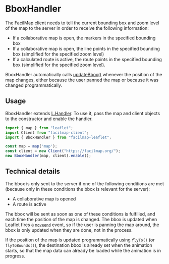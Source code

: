 # BboxHandler

The FacilMap client needs to tell the current bounding box and zoom level of the map to the server in order to receive the following information:
* If a collaborative map is open, the markers in the specified bounding box
* If a collaborative map is open, the line points in the specified bounding box (simplified for the specified zoom level)
* If a calculated route is active, the route points in the specified bounding box (simplified for the specified zoom level).

BboxHandler automatically calls [updateBbox()](../client/methods#updatebbox-bbox) whenever the position of the map changes, either because the user panned the map or because it was changed programmatically.

## Usage

BboxHandler extends [L.Handler](https://leafletjs.com/reference.html#handler). To use it, pass the map and client objects to the constructor and enable the handler.

```javascript
import { map } from "leaflet";
import Client from "facilmap-client";
import { BboxHandler } from "facilmap-leaflet";

const map = map('map');
const client = new Client("https://facilmap.org/");
new BboxHandler(map, client).enable();
```

## Technical details

The bbox is only sent to the server if one of the following conditions are met (because only in these conditions the bbox is relevant for the server):
* A collaborative map is opened
* A route is active

The bbox will be sent as soon as one of these conditions is fulfilled, and each time the position of the map is changed. The bbox is updated when Leaflet fires a [`moveend`](https://leafletjs.com/reference.html#map-moveend) event, so if the user is panning the map around, the bbox is only updated when they are done, not in the process.

If the position of the map is updated programmatically using [`flyTo()`](https://leafletjs.com/reference.html#map-flyto) (or `flyToBounds()`), the destination bbox is already set when the animation starts, so that the map data can already be loaded while the animation is in progress.